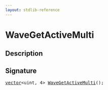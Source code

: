 ```yaml
---
layout: stdlib-reference
---
```


# WaveGetActiveMulti

## Description





## Signature 

<pre>
<a href="../types/vector/index" class="code_type">vector</a>&lt;<span class="code_keyword">uint</span>, 4&gt; <a href="wavegetactivemulti-047d">WaveGetActiveMulti</a>();

</pre>

